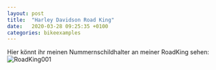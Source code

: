 ```yaml
---
layout: post
title:  "Harley Davidson Road King"
date:   2020-03-28 09:25:35 +0100
categories: bikeexamples
---
```


Hier könnt ihr meinen Nummernschildhalter an meiner RoadKing sehen:
![RoadKing001]({{site.url}}assets/images/RoadKing_Wolle_001.jpeg)